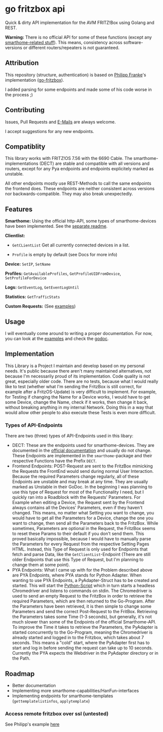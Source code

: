 # go fritzbox api

Quick & dirty API implementation for the AVM FRITZ!Box using Golang and REST.

**Warning:** There is no official API for some of these functions (except
any [smarthome-related stuff](https://avm.de/fileadmin/user_upload/Global/Service/Schnittstellen/AHA-HTTP-Interface.pdf)).
This means, consistency across software-versions or different routers/repeaters is not guaranteed.

## Attribution

This repository (structure, authentication) is based on [Philipp Franke](https://github.com/philippfranke)'s
implementation ([go-fritzbox](https://github.com/philippfranke/go-fritzbox)).

I added parsing for some endpoints and made some of his code worse in the process ;)

## Contributing

Issues, Pull Requests and [E-Mails](mailto:fritz@marius.codes) are always welcome.

I accept suggestions for any new endpoints.

## Compatiblity

This library works with FRITZ!OS 7.56 with the 6690 Cable. The smarthome-implementations (DECT) are stable and
compatible with all versions and routers, except for any Pya endpoints and endpoints explicitely marked as unstable.

All other endpoints mostly use REST-Methods to call the same endpoints the frontend does. These endpoints are neither
consistent across versions nor backwards-compatible. They may also break unexpectedly.

## Features

**Smarthome:** Using the official http-API, some types of smarthome-devices have been implemented. See
the [separate readme](SMARTHOME.md).

**Clientlist:**

- `GetCLientList` Get all currently connected devices in a list.

- `Profile` is empty by default (see Docs for more info)

**Device:** `SetIP`, `SetName`

**Profiles:** `GetAvailableProfiles`, `GetProfileUIDFromDevice`, `SetProfileForDevice`

**Logs:** `GetEventLog`, `GetEventLogUntil`

**Statistics:** `GetTrafficStats`

**Custom Requests:** (See [examples](/examples/main.go))

## Usage

I will eventually come around to writing a proper documentation. For now, you can look at the [examples](/examples/) and
check the
[godoc](https://pkg.go.dev/github.com/ByteSizedMarius/go-fritzbox-api).

## Implementation

This Library is a Project I maintain and develop based on my personal needs. It's public because there aren't many
maintained alternatives, not because I'm necessarily proud of its implementation. Code quality is not great, especially
older code. There are no tests, because what I would really like to test (whether what I'm sending the FritzBox is still
correct, for example after a FritzOS-Update) is very difficult to implement. For example, for Testing if changing the
Name for a Device works, I would have to get some Device, change the Name, check if it works, then change it back,
without breaking anything in my internal Network. Doing this in a way that would allow other people to also execute
these Tests is even more difficult.

### Types of API-Endpoints

There are two (three) types of API-Endpoints used in this libary:

- DECT: These are the endpoints used for smarthome-devices. They are documented in
  the [official documentation](https://avm.de/fileadmin/user_upload/Global/Service/Schnittstellen/AHA-HTTP-Interface.pdf)
  and usually do not change. These Endpoints are implemented in the `smarthome`-package and their respective Functions
  have the Prefix `DECT`.
- Frontend Endpoints: POST-Request are sent to the FritzBox mimicking the Requests the FrontEnd would send during normal
  User Interaction. Because the required Parameters change regularly, all of these Endpoints are unstable and may break
  at any time. They are usually marked as Unstable in their GoDoc. In the beginning I was planning to use
  this type of Request for most of the Functionality I need, but I quickly ran into a Roadblock with the Requests'
  Parameters. For Example when editing a Device, the Request sent by the Frontend always contains all the Devices'
  Parameters, even if they haven't changed. This means, no matter what Setting you want to change, you would have to get
  all the Parameters for a Device, change the one you want to change, then send all the Parameters back to the FritzBox.
  While sometimes, Parameters are optional in the Request, the FritzBox seems to reset these Params to their default if
  you don't send them. This proved basically impossible, because I would have to manually parse the Parameters for every
  Request from the respective Setting Pages HTML. Instead, this Type of Request is only used for Endpoints that
  fetch and parse Data, like the `GetClientList`-Endpoint (There are still older Endpoints that use this Type of
  Request, but I'm planning to change them at some point).
- PYA Endpoints: What I came up with for the Problem described above are PYA Endpoints, where PYA stands for Python
  Adapter. When wanting to use PYA Endpoints, a PyAdapter-Struct has to be created and started. This will start
  the [Python-Script](/pyAdapter/) which in turn starts a headless Chromedriver and listens to commands on stdin. The
  Chromedriver is used to send an empty Request to the FritzBox in order to retrieve the required Parameters, which are
  then returned to the Go-Program. After the Parameters have been retrieved, it is then simple to change some Parameters
  and send the correct Post-Request to the FritBox. Retrieving the Parameters takes some Time (1-3 seconds), but
  generally, it's not much slower than some of the Endpoints of the official Smarthome-API. To improve the Time it takes
  to retrieve the Parameters, the PyAdapter is started concurrently to the Go-Program, meaning the Chromedriver is
  already started and logged in to the Fritzbox, which takes about 7 seconds. This means a "cold" start, where the
  PyAdapter first has to start and log in before sending the request can take up to 10 seconds. Currently the PYA expects the Webdriver in the PyAdapter directory or in the Path.

## Roadmap

- Better documentation
- Implementing more smarthome-capabilities/HanFun-interfaces
- Implementing endpoints for smarthome-templates (`gettemplatelistinfos`, `applytemplate`)

### Access remote fritzbox over ssl (untested)

See Philipp's example [here](https://github.com/philippfranke/go-fritzbox#access-remote-fritzbox-over-ssl)